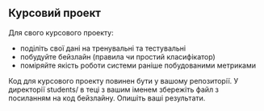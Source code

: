 ## Курсовий проект
Для свого курсового проекту:

- поділіть свої дані на тренувальні та тестувальні
- побудуйте бейзлайн (правила чи простий класифікатор)
- поміряйте якість роботи системи раніше побудованими метриками

Код для курсового проекту повинен бути у вашому репозиторії. У директорії students/ в теці з вашим іменем збережіть файл з посиланням на код бейзлайну. Опишіть ваші результати.